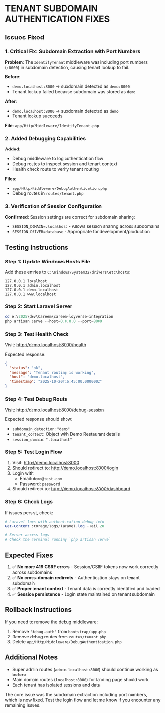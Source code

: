 # TENANT SUBDOMAIN AUTHENTICATION FIXES

## Issues Fixed

### 1. Critical Fix: Subdomain Extraction with Port Numbers

**Problem**: The `IdentifyTenant` middleware was including port numbers (`:8000`) in subdomain detection, causing tenant lookup to fail.

**Before**: 
- `demo.localhost:8000` → subdomain detected as `demo:8000` 
- Tenant lookup failed because subdomain was stored as `demo`

**After**: 
- `demo.localhost:8000` → subdomain detected as `demo`
- Tenant lookup succeeds

**File**: `app/Http/Middleware/IdentifyTenant.php`

### 2. Added Debugging Capabilities

**Added**: 
- Debug middleware to log authentication flow
- Debug routes to inspect session and tenant context
- Health check route to verify tenant routing

**Files**:
- `app/Http/Middleware/DebugAuthentication.php` 
- Debug routes in `routes/tenant.php`

### 3. Verification of Session Configuration

**Confirmed**: Session settings are correct for subdomain sharing:
- `SESSION_DOMAIN=.localhost` - Allows session sharing across subdomains
- `SESSION_DRIVER=database` - Appropriate for development/production

## Testing Instructions

### Step 1: Update Windows Hosts File

Add these entries to `C:\Windows\System32\drivers\etc\hosts`:

```
127.0.0.1 localhost
127.0.0.1 admin.localhost  
127.0.0.1 demo.localhost
127.0.0.1 www.localhost
```

### Step 2: Start Laravel Server

```powershell
cd e:\2025\dev\Careem\careem-loyverse-integration
php artisan serve --host=0.0.0.0 --port=8000
```

### Step 3: Test Health Check

Visit: http://demo.localhost:8000/health

Expected response:
```json
{
  "status": "ok",
  "message": "Tenant routing is working",
  "host": "demo.localhost",
  "timestamp": "2025-10-20T16:45:00.000000Z"
}
```

### Step 4: Test Debug Route

Visit: http://demo.localhost:8000/debug-session

Expected response should show:
- `subdomain_detection`: `"demo"`
- `tenant_context`: Object with Demo Restaurant details
- `session_domain`: `".localhost"`

### Step 5: Test Login Flow

1. Visit: http://demo.localhost:8000
2. Should redirect to: http://demo.localhost:8000/login  
3. Login with:
   - Email: `demo@test.com`
   - Password: `password`
4. Should redirect to: http://demo.localhost:8000/dashboard

### Step 6: Check Logs

If issues persist, check:

```powershell
# Laravel logs with authentication debug info
Get-Content storage/logs/laravel.log -Tail 20

# Server access logs
# Check the terminal running `php artisan serve`
```

## Expected Fixes

1. ✅ **No more 419 CSRF errors** - Session/CSRF tokens now work correctly across subdomains
2. ✅ **No cross-domain redirects** - Authentication stays on tenant subdomain  
3. ✅ **Proper tenant context** - Tenant data is correctly identified and loaded
4. ✅ **Session persistence** - Login state maintained on tenant subdomain

## Rollback Instructions

If you need to remove the debug middleware:

1. Remove `'debug.auth'` from `bootstrap/app.php`
2. Remove debug routes from `routes/tenant.php`
3. Delete `app/Http/Middleware/DebugAuthentication.php`

## Additional Notes

- Super admin routes (`admin.localhost:8000`) should continue working as before
- Main domain routes (`localhost:8000`) for landing page should work
- Each tenant has isolated sessions and data

The core issue was the subdomain extraction including port numbers, which is now fixed. Test the login flow and let me know if you encounter any remaining issues.
